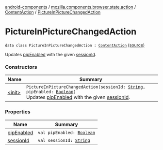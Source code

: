 [android-components](../../../index.md) / [mozilla.components.browser.state.action](../../index.md) / [ContentAction](../index.md) / [PictureInPictureChangedAction](./index.md)

# PictureInPictureChangedAction

`data class PictureInPictureChangedAction : `[`ContentAction`](../index.md) [(source)](https://github.com/mozilla-mobile/android-components/blob/master/components/browser/state/src/main/java/mozilla/components/browser/state/action/BrowserAction.kt#L260)

Updates [pipEnabled](pip-enabled.md) with the given [sessionId](session-id.md).

### Constructors

| Name | Summary |
|---|---|
| [&lt;init&gt;](-init-.md) | `PictureInPictureChangedAction(sessionId: `[`String`](https://kotlinlang.org/api/latest/jvm/stdlib/kotlin/-string/index.html)`, pipEnabled: `[`Boolean`](https://kotlinlang.org/api/latest/jvm/stdlib/kotlin/-boolean/index.html)`)`<br>Updates [pipEnabled](pip-enabled.md) with the given [sessionId](session-id.md). |

### Properties

| Name | Summary |
|---|---|
| [pipEnabled](pip-enabled.md) | `val pipEnabled: `[`Boolean`](https://kotlinlang.org/api/latest/jvm/stdlib/kotlin/-boolean/index.html) |
| [sessionId](session-id.md) | `val sessionId: `[`String`](https://kotlinlang.org/api/latest/jvm/stdlib/kotlin/-string/index.html) |
